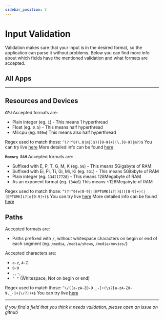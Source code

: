 ```yaml
---
sidebar_position: 2
---
```


# Input Validation

Validation makes sure that your input is in the desired format, so the application can parse it without problems.
Below you can find more info about which fields have the mentioned validation and what formats are accepted.

## All Apps

---

## Resources and Devices

**`CPU`**
Accepted formats are:

- Plain integer (eg. `1`) - This means 1 hyperthread
- Float (eg. `0.5`) - This means half hyperthread
- Milicpu (eg. `500m`) This means also half hyperthread

Regex used to match those: `^(?!^0(\.0|m|)$)([0-9]+)(\.[0-9]|m?)$`
You can try live [here](https://regex101.com/r/WxComc/1)
More detailed info can be found [here](https://kubernetes.io/docs/concepts/configuration/manage-resources-containers/#meaning-of-cpu)

**`Memory RAM`**
Accepted formats are:

- Suffixed with E, P, T, G, M, K (eg. `5G`) - This means 5Gigabyte of RAM
- Suffixed with Ei, Pi, Ti, Gi, Mi, Ki (eg. `5Gi`) - This means 5Gibibyte of RAM
- Plain integer (eg. `134217728`) - This means 128Megabyte of RAM
- As an exponent format (eg. `134e6`) This means ~128Megabyte of RAM

Regex used to match those: `^(?!^0(e[0-9]|[EPTGMK]i?|)$)([0-9]+)(|[EPTGMK]i?|e[0-9]+)$`
You can try live [here](https://regex101.com/r/LyDc6u/1)
More detailed info can be found [here](https://kubernetes.io/docs/concepts/configuration/manage-resources-containers/#meaning-of-memory)

## Paths

Accepted formats are:

- Paths prefixed with `/`, without whitespace characters on begin or end of each segment (eg. `/media`, `/media/shows`, `/media/movies/`)

Accepted characters are:

- `a-z`, `A-Z`
- `0-9`
- `.`, `-`, `_`
- `" "` (Whitespace, Not on begin or end)

Regex used to match those: `^\/([a-zA-Z0-9._-]+(\s?[a-zA-Z0-9._-]+|\/?))+$`
You can try live [here](https://regex101.com/r/WjSpXg/1)

---

_If you find a field that you think it needs validation, please open an issue on github_
